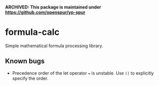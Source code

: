 **ARCHIVED: This package is maintained under https://github.com/openspur/yp-spur**

# formula-calc

Simple mathematical formula processing library.

## Known bugs

- Precedence order of the let operator `=` is unstable. Use `()` to explicitly specify the order.
